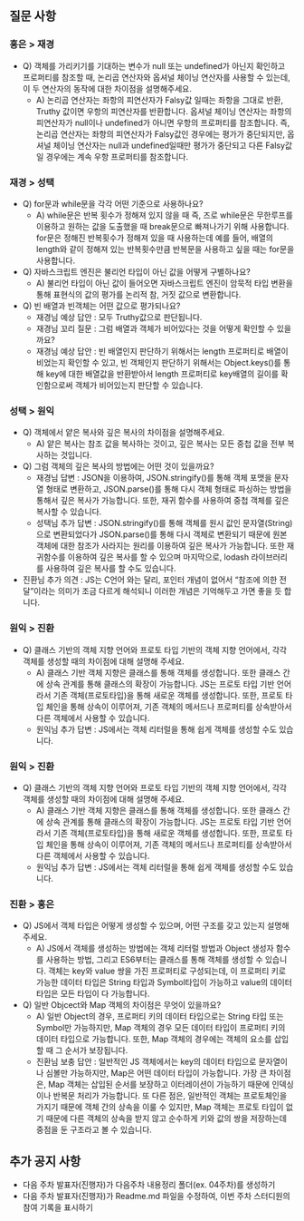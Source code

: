 ## 질문 사항

### 홍은 > 재경

- Q) 객체를 가리키기를 기대하는 변수가 null 또는 undefined가 아닌지 확인하고 프로퍼티를 참조할 때, 논리곱 연산자와 옵셔널 체이닝 연산자를 사용할 수 있는데, 이 두 연산자의 동작에 대한 차이점을 설명해주세요.
  - A) 논리곱 연산자는 좌항의 피연산자가 Falsy값 일때는 좌항을 그대로 반환, Truthy 값이면 우항의 피연산자를 반환합니다. 옵셔널 체이닝 연산자는 좌항의 피연산자가 null이나 undefined가 아니면 우항의 프로퍼티를 참조합니다.
    즉, 논리곱 연산자는 좌항의 피연산자가 Falsy값인 경우에는 평가가 중단되지만, 옵셔널 체이닝 연산자는 null과 undefined일때만 평가가 중단되고 다른 Falsy값일 경우에는 계속 우항 프로퍼티를 참조합니다.

### 재경 > 성택

- Q) for문과 while문을 각각 어떤 기준으로 사용하나요?
  - A) while문은 반복 횟수가 정해져 있지 않을 때 즉, 즈로 while문은 무한루프를 이용하고 원하는 값을 도출했을 때 break문으로 빠져나가기 위해 사용합니다.
    for문은 정해진 반복횟수가 정해져 있을 때 사용하는데 예를 들어, 배열의 length와 같이 정해져 있는 반복횟수만큼 반복문을 사용하고 싶을 때는 for문을 사용합니다.
- Q) 자바스크립트 엔진은 불리언 타입이 아닌 값을 어떻게 구별하나요?
  - A) 불리언 타입이 아닌 값이 들어오면 자바스크립트 엔진이 암묵적 타입 변환을 통해 표현식의 값의 평가를 논리적 참, 거짓 값으로 변환합니다.
- Q) 빈 배열과 빈객체는 어떤 값으로 평가되나요?
  - 재경님 예상 답안 : 모두 Truthy값으로 판단됩니다.
  - 재경님 꼬리 질문 : 그럼 배열과 객체가 비어있다는 것을 어떻게 확인할 수 있을까요?
  - 재경님 예상 답안 : 빈 배열인지 판단하기 위해서는 length 프로퍼티로 배열이 비었는지 확인할 수 있고, 빈 객체인지 판단하기 위해서는 Object.keys()를 통해 key에 대한 배열값을 반환받아서 length 프로퍼티로 key배열의 길이를 확인함으로써 객체가 비어있는지 판단할 수 있습니다.

### 성택 > 원익

- Q) 객체에서 얕은 복사와 깊은 복사의 차이점을 설명해주세요.
  - A) 얕은 복사는 참조 값을 복사하는 것이고, 깊은 복사는 모든 중첩 값을 전부 복사하는 것입니다.
- Q) 그럼 객체의 깊은 복사의 방법에는 어떤 것이 있을까요?
  - 재경님 답변 : JSON을 이용하여, JSON.stringify()를 통해 객체 포맷을 문자열 형태로 변환하고, JSON.parse()를 통해 다시 객체 형태로 파싱하는 방법을 통해서 깊은 복사가 가능합니다. 또한, 재귀 함수를 사용하여 중첩 객체를 깊은 복사할 수 있습니다.
  - 성택님 추가 답변 : JSON.stringify()를 통해 객체를 원시 값인 문자열(String)으로 변환되었다가 JSON.parse()를 통해 다시 객체로 변환되기 때문에 원본 객체에 대한 참조가 사라지는 원리를 이용하여 깊은 복사가 가능합니다. 또한 재귀함수를 이용하여 깊은 복사를 할 수 있으며 마지막으로, lodash 라이브러리를 사용하여 깊은 복사를 할 수도 있습니다.
- 진환님 추가 의견 : JS는 C언어 와는 달리, 포인터 개념이 없어서 “참조에 의한 전달”이라는 의미가 조금 다르게 해석되니 이러한 개념은 기억해두고 가면 좋을 듯 합니다.

### 원익 > 진환

- Q) 클래스 기반의 객체 지향 언어와 프로토 타입 기반의 객체 지향 언어에서, 각각 객체를 생성할 때의 차이점에 대해 설명해 주세요.
  - A) 클래스 기반 객체 지향은 클래스를 통해 객체를 생성합니다. 또한 클래스 간에 상속 관계를 통해 클래스의 확장이 가능합니다.
    JS는 프로토 타입 기반 언어라서 기존 객체(프로토타입)을 통해 새로운 객체를 생성합니다. 또한, 프로토 타입 체인을 통해 상속이 이루어져, 기존 객체의 메서드나 프로퍼티를 상속받아서 다른 객체에서 사용할 수 있습니다.
  - 원익님 추가 답변 : JS에서는 객체 리터럴을 통해 쉽게 객체를 생성할 수도 있습니다.

### 원익 > 진환

- Q) 클래스 기반의 객체 지향 언어와 프로토 타입 기반의 객체 지향 언어에서, 각각 객체를 생성할 때의 차이점에 대해 설명해 주세요.
  - A) 클래스 기반 객체 지향은 클래스를 통해 객체를 생성합니다. 또한 클래스 간에 상속 관계를 통해 클래스의 확장이 가능합니다.
    JS는 프로토 타입 기반 언어라서 기존 객체(프로토타입)을 통해 새로운 객체를 생성합니다. 또한, 프로토 타입 체인을 통해 상속이 이루어져, 기존 객체의 메서드나 프로퍼티를 상속받아서 다른 객체에서 사용할 수 있습니다.
  - 원익님 추가 답변 : JS에서는 객체 리터럴을 통해 쉽게 객체를 생성할 수도 있습니다.

### 진환 > 홍은

- Q) JS에서 객체 타입은 어떻게 생성할 수 있으며, 어떤 구조를 갖고 있는지 설명해주세요.
  - A) JS에서 객체를 생성하는 방법에는 객체 리터럴 방법과 Object 생성자 함수를 사용하는 방법, 그리고 ES6부터는 클래스를 통해 객체를 생성할 수 있습니다.
    객체는 key와 value 쌍을 가진 프로퍼티로 구성되는데, 이 프로퍼티 키로 가능한 데이터 타입은 String 타입과 Symbol타입이 가능하고 value의 데이터 타입은 모든 타입이 다 가능합니다.
- Q) 일반 Objcect와 Map 객체의 차이점은 무엇이 있을까요?
  - A) 일반 Object의 경우, 프로퍼티 키의 데이터 타입으로는 String 타입 또는 Symbol만 가능하지만, Map 객체의 경우 모든 데이터 타입이 프로퍼티 키의 데이터 타입으로 가능합니다. 또한, Map 객체의 경우에는 객체의 요소를 삽입할 때 그 순서가 보장됩니다.
  - 진환님 보충 답안 : 일반적인 JS 객체에서는 key의 데이터 타입으로 문자열이나 심볼만 가능하지만, Map은 어떤 데이터 타입이 가능합니다.
    가장 큰 차이점은, Map 객체는 삽입된 순서를 보장하고 이터레이션이 가능하기 때문에 인덱싱이나 반복문 처리가 가능합니다. 또 다른 점은, 일반적인 객체는 프로토체인을 가지기 때문에 객체 간의 상속을 이룰 수 있지만, Map 객체는 프로토 타입이 없기 때문에 다른 객체의 상속을 받지 않고 순수하게 키와 값의 쌍을 저장하는데 중점을 둔 구조라고 볼 수 있습니다.

## 추가 공지 사항

- 다음 주차 발표자(진행자)가 다음주차 내용정리 폴더(ex. 04주차)를 생성하기
- 다음 주차 발표자(진행자)가 Readme.md 파일을 수정하여, 이번 주차 스터디원의 참여 기록을 표시하기
